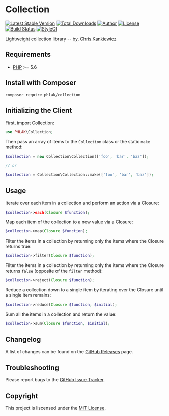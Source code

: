 Collection
==========

[![Latest Stable Version](https://img.shields.io/packagist/v/PHLAK/Collection.svg)](https://packagist.org/packages/PHLAK/Collection)
[![Total Downloads](https://img.shields.io/packagist/dt/PHLAK/Collection.svg)](https://packagist.org/packages/PHLAK/Collection)
[![Author](https://img.shields.io/badge/author-Chris%20Kankiewicz-blue.svg)](https://www.ChrisKankiewicz.com)
[![License](https://img.shields.io/packagist/l/PHLAK/Collection.svg)](https://packagist.org/packages/PHLAK/Collection)
[![Build Status](https://img.shields.io/travis/PHLAK/Collection.svg)](https://travis-ci.org/PHLAK/Collection)
[![StyleCI](https://styleci.io/repos/91770327/shield?branch=master&style=flat)](https://styleci.io/repos/91770327)

Lightweight collection library -- by, [Chris Kankiewicz](https://www.ChrisKankiewicz.com)

Requirements
------------

  - [PHP](https://php.net) >= 5.6

Install with Composer
---------------------

```bash
composer require phlak/collection
```

Initializing the Client
-----------------------

First, import Collection:

```php
use PHLAK\Collection;
```

Then pass an array of items to the `Collection` class or the static `make` method:

```php
$collection = new Collection\Collection(['foo', 'bar', 'baz']);

// or

$collection = Collection\Collection::make(['foo', 'bar', 'baz']);
```

Usage
-----

Iterate over each item in a collection and perform an action via a Closure:

```php
$collection->each(Closure $function);
```

Map each item of the collection to a new value via a Closure:

```php
$collection->map(Closure $function);
```

Filter the items in a collection by returning only the items where the Closure
returns true:

```php
$collection->filter(Closure $function);
```

Filter the items in a collection by returning only the items where the Closure
returns `false` (opposite of the `filter` method):

```php
$collection->reject(Closure $function);
```

Reduce a collection down to a single item by iterating over the Closure until a
single item remains:

```php
$collection->reduce(Closure $function, $initial);
```

Sum all the items in a collection and return the value:

```php
$collection->sum(Closure $function, $initial);
```

Changelog
---------

A list of changes can be found on the [GitHub Releases](https://github.com/PHLAK/Collection/releases) page.

Troubleshooting
---------------

Please report bugs to the [GitHub Issue Tracker](https://github.com/PHLAK/Collection/issues).

Copyright
---------

This project is liscensed under the [MIT License](https://github.com/PHLAK/Collection/blob/master/LICENSE).
